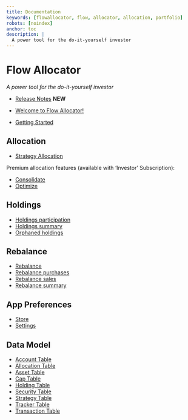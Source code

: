 ```yaml
---
title: Documentation
keywords: [flowallocator, flow, allocator, allocation, portfolio]
robots: [noindex]
anchor: toc
description: |
  A power tool for the do-it-yourself investor
---
```


# Flow Allocator

_A power tool for the do-it-yourself investor_

* [Release Notes](releaseNotes) **NEW**

* [Welcome to Flow Allocator!](welcome)
* [Getting Started](gettingStarted)

## Allocation

* [Strategy Allocation](strategyAllocation)

Premium allocation features (available with ‘Investor’ Subscription):

* [Consolidate](consolidate)
* [Optimize](optimize)

## Holdings

* [Holdings participation](holdingsParticipation)
* [Holdings summary](holdingsSummary)
* [Orphaned holdings](orphanedHoldings)

## Rebalance

* [Rebalance](rebalance)
* [Rebalance purchases](rebalancePurchases)
* [Rebalance sales](rebalanceSales)
* [Rebalance summary](rebalanceSummary)

## App Preferences

* [Store](settingsStore)
* [Settings](settingsGeneral)

## Data Model

* [Account Table ](../shared/account)
* [Allocation Table](../shared/strategy_allocation)
* [Asset Table](../shared/asset)
* [Cap Table](../shared/account_cap)
* [Holding Table](../shared/account_holding)
* [Security Table](../shared/security)
* [Strategy Table](../shared/strategy)
* [Tracker Table](../shared/index_tracker)
* [Transaction Table](../shared/transaction)

























